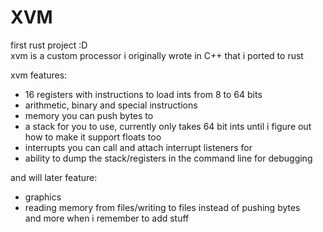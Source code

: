 # XVM  
first rust project :D  
xvm is a custom processor i originally wrote in C++ that i ported to rust  
  
xvm features:  
- 16 registers with instructions to load ints from 8 to 64 bits  
- arithmetic, binary and special instructions
- memory you can push bytes to  
- a stack for you to use, currently only takes 64 bit ints until i figure out how to make it support floats too  
- interrupts you can call and attach interrupt listeners for
- ability to dump the stack/registers in the command line for debugging  
  
and will later feature:
- graphics  
- reading memory from files/writing to files instead of pushing bytes  
and more when i remember to add stuff